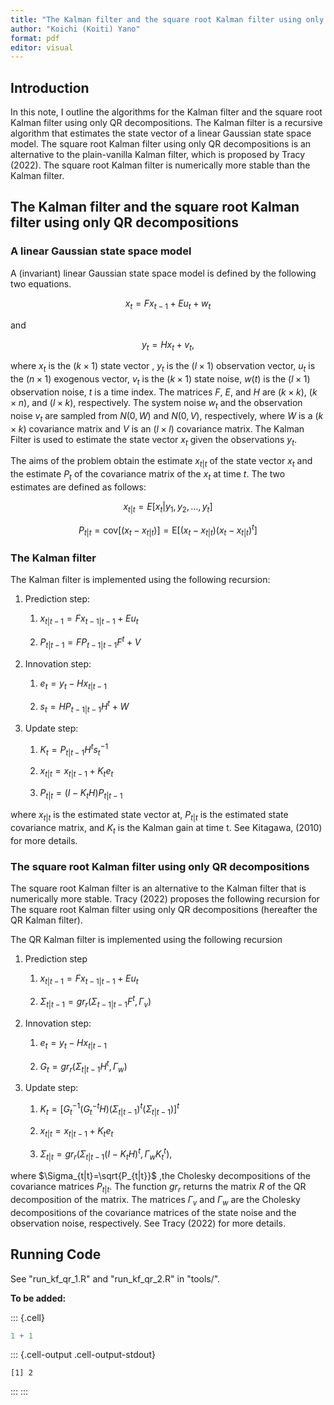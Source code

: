 ```yaml
---
title: "The Kalman filter and the square root Kalman filter using only QR decompositions"
author: "Koichi (Koiti) Yano"
format: pdf
editor: visual
---
```



## Introduction

In this note, I outline the algorithms for the Kalman filter and the square root Kalman filter using only QR decompositions. The Kalman filter is a recursive algorithm that estimates the state vector of a linear Gaussian state space model. The square root Kalman filter using only QR decompositions is an alternative to the plain-vanilla Kalman filter, which is proposed by Tracy (2022). The square root Kalman filter is numerically more stable than the Kalman filter.

## The Kalman filter and the square root Kalman filter using only QR decompositions

### A linear Gaussian state space model

A (invariant) linear Gaussian state space model is defined by the following two equations.

$$
x_t=Fx_{t-1} + E u_t + w_t
$$

and

$$y_t=Hx_t+v_t,$$

where $x_t$ is the $(k \times 1)$ state vector , $y_t$ is the $(l \times 1)$ observation vector, $u_t$ is the $(n \times 1)$ exogenous vector, $v_t$ is the $(k \times 1)$ state noise, $w(t)$ is the $(l \times 1)$ observation noise, $t$ is a time index. The matrices $F$, $E$, and $H$ are $(k \times k)$, $(k \times n)$, and $(l \times k)$, respectively. The system noise $w_t$ and the observation noise $v_t$ are sampled from $N(0, W)$ and $N(0,V)$, respectively, where $W$ is a $(k \times k)$ covariance matrix and $V$ is an $(l \times l)$ covariance matrix. The Kalman Filter is used to estimate the state vector $x_t$ given the observations $y_t$.

The aims of the problem obtain the estimate $x_{t|t}$ of the state vector $x_t$ and the estimate $P_{t}$ of the covariance matrix of the $x_t$ at time $t$. The two estimates are defined as follows:

$$
x_{t|t} = E[x_t|y_1, y_2, \ldots, y_t]
$$

$$ 
P_{t|t} = \text{cov}\bigl[ (x_t - x_{t|t}) \bigr] = \text{E}\bigl[(x_t - x_{t|t})(x_t - x_{t|t})^t \bigr]
$$

### The Kalman filter

The Kalman filter is implemented using the following recursion:

1.  Prediction step:

    1.  $x_{t|t-1} = F x_{t-1|t-1} + E u_t$

    2.  $P_{t|t-1} = F P_{t-1|t-1} F^t + V$

2.  Innovation step:

    1.  $e_t = y_t - H x_{t|t-1}$

    2.  $s_t = H P_{t-1|t-1}H^t + W$

3.  Update step:

    1.  $K_t=P_{t|t-1} H^t s_t^{-1}$

    2.  $x_{t|t} = x_{t|t-1} + K_t e_t$

    3.  $P_{t|t} = (I - K_t H) P_{t|t-1}$

where $x_{t|t}$ is the estimated state vector at, $P_{t|t}$ is the estimated state covariance matrix, and $K_t$ is the Kalman gain at time t. See Kitagawa, (2010) for more details.

### The square root Kalman filter using only QR decompositions

The square root Kalman filter is an alternative to the Kalman filter that is numerically more stable. Tracy (2022) proposes the following recursion for The square root Kalman filter using only QR decompositions (hereafter the QR Kalman filter).

The QR Kalman filter is implemented using the following recursion

1.  Prediction step

    1.  $x_{t|t-1} = F x_{t-1|t-1} + E u_t$

    2.  $\Sigma_{t|t-1} = gr_r(\Sigma_{t-1|t-1} F^t, \Gamma_v)$

2.  Innovation step:

    1.  $e_t = y_t - H x_{t|t-1}$

    2.  $G_t = gr_r (\Sigma_{t|t-1} H^t, \Gamma_w)$

3.  Update step:

    1.  $K_t={[G_t^{-1} (G_t^{-t} H) {(\Sigma_{t|t-1})}^t(\Sigma_{t|t-1})]}^t$

    2.  $x_{t|t} = x_{t|t-1} + K_t e_t$

    3.  $\Sigma_{t|t} = gr_r(\Sigma_{t|t-1}{(I - K_t H)}^t, \Gamma_w {K_t}^t),$

where $\Sigma_{t|t}=\sqrt{P_{t|t}}$ ,the Cholesky decompositions of the covariance matrices $P_{t|t}$. The function $gr_r$ returns the matrix $R$ of the QR decomposition of the matrix. The matrices $\Gamma_v$ and $\Gamma_w$ are the Cholesky decompositions of the covariance matrices of the state noise and the observation noise, respectively. See Tracy (2022) for more details.

## Running Code

See "run_kf_qr_1.R" and "run_kf_qr_2.R" in "tools/".

**To be added:**


::: {.cell}

```{.r .cell-code}
1 + 1
```

::: {.cell-output .cell-output-stdout}

```
[1] 2
```


:::
:::

